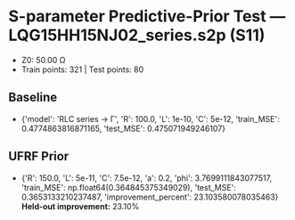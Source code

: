 # S-parameter Predictive-Prior Test — LQG15HH15NJ02_series.s2p (S11)
- Z0: 50.00 Ω
- Train points: 321  |  Test points: 80

## Baseline
- {'model': 'RLC series -> Γ', 'R': 100.0, 'L': 1e-10, 'C': 5e-12, 'train_MSE': 0.4774863816871165, 'test_MSE': 0.475071949246107}

## UFRF Prior
- {'R': 150.0, 'L': 5e-11, 'C': 7.5e-12, 'a': 0.2, 'phi': 3.7699111843077517, 'train_MSE': np.float64(0.364845375349029), 'test_MSE': 0.3653133210237487, 'improvement_percent': 23.103580078035463}
**Held-out improvement:** 23.10%